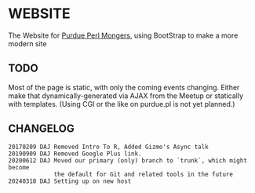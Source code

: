 # WEBSITE

The Website for [Purdue Perl Mongers](https://purdue-perl-mongers.github.io/), using BootStrap to make a more modern site

## TODO

Most of the page is static, with only the coming events changing. Either make 
that dynamically-generated via AJAX from the Meetup or statically with templates.
(Using CGI or the like on purdue.pl is not yet planned.)

## CHANGELOG

```text
20170209 DAJ Removed Intro To R, Added Gizmo's Async talk
20190909 DAJ Removed Google Plus link.
20200612 DAJ Moved our primary (only) branch to `trunk`, which might become
             the default for Git and related tools in the future
20240318 DAJ Setting up on new host
```



